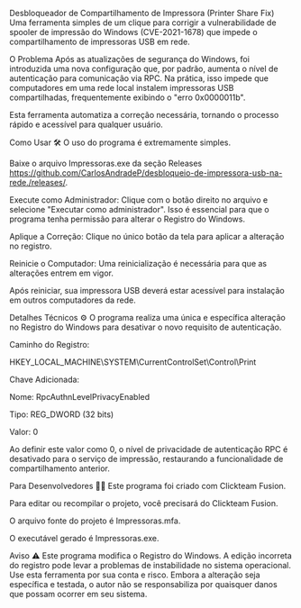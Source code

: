 Desbloqueador de Compartilhamento de Impressora (Printer Share Fix)
Uma ferramenta simples de um clique para corrigir a vulnerabilidade de spooler de impressão do Windows (CVE-2021-1678) que impede o compartilhamento de impressoras USB em rede.

O Problema
Após as atualizações de segurança do Windows, foi introduzida uma nova configuração que, por padrão, aumenta o nível de autenticação para comunicação via RPC. Na prática, isso impede que computadores em uma rede local instalem impressoras USB compartilhadas, frequentemente exibindo o "erro 0x0000011b".

Esta ferramenta automatiza a correção necessária, tornando o processo rápido e acessível para qualquer usuário.

Como Usar 🛠️
O uso do programa é extremamente simples.

Baixe o arquivo Impressoras.exe da seção Releases https://github.com/CarlosAndradeP/desbloqueio-de-impressora-usb-na-rede./releases/.

Execute como Administrador: Clique com o botão direito no arquivo e selecione "Executar como administrador". Isso é essencial para que o programa tenha permissão para alterar o Registro do Windows.

Aplique a Correção: Clique no único botão da tela para aplicar a alteração no registro.

Reinicie o Computador: Uma reinicialização é necessária para que as alterações entrem em vigor.

Após reiniciar, sua impressora USB deverá estar acessível para instalação em outros computadores da rede.

Detalhes Técnicos ⚙️
O programa realiza uma única e específica alteração no Registro do Windows para desativar o novo requisito de autenticação.

Caminho do Registro:

HKEY_LOCAL_MACHINE\SYSTEM\CurrentControlSet\Control\Print

Chave Adicionada:

Nome: RpcAuthnLevelPrivacyEnabled

Tipo: REG_DWORD (32 bits)

Valor: 0

Ao definir este valor como 0, o nível de privacidade de autenticação RPC é desativado para o serviço de impressão, restaurando a funcionalidade de compartilhamento anterior.

Para Desenvolvedores 👨‍💻
Este programa foi criado com Clickteam Fusion.

Para editar ou recompilar o projeto, você precisará do Clickteam Fusion.

O arquivo fonte do projeto é Impressoras.mfa.

O executável gerado é Impressoras.exe.

Aviso ⚠️
Este programa modifica o Registro do Windows. A edição incorreta do registro pode levar a problemas de instabilidade no sistema operacional. Use esta ferramenta por sua conta e risco. Embora a alteração seja específica e testada, o autor não se responsabiliza por quaisquer danos que possam ocorrer em seu sistema.
